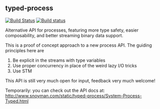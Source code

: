 ## typed-process

[![Build Status](https://travis-ci.org/fpco/typed-process.svg?branch=master)](https://travis-ci.org/fpco/typed-process) [![Build status](https://ci.appveyor.com/api/projects/status/bhh7aekbgeqp7g5j/branch/master?svg=true)](https://ci.appveyor.com/project/snoyberg/typed-process/branch/master)

Alternative API for processes, featuring more type safety, easier
composability, and better streaming binary data support.

This is a proof of concept approach to a new process API. The guiding principles here are

1. Be explicit in the streams with type variables
2. Use proper concurrency in place of the weird lazy I/O tricks
3. Use STM

This API is still very much open for input, feedback very much
welcome!

Temporarily: you can check out the API docs at:
http://www.snoyman.com/static/typed-process/System-Process-Typed.html
